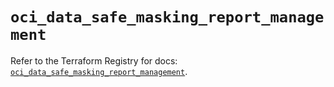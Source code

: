# `oci_data_safe_masking_report_management`

Refer to the Terraform Registry for docs: [`oci_data_safe_masking_report_management`](https://registry.terraform.io/providers/oracle/oci/7.19.0/docs/resources/data_safe_masking_report_management).
